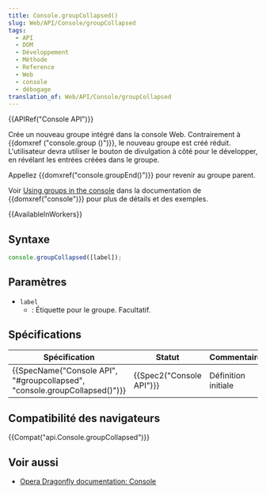 ```yaml
---
title: Console.groupCollapsed()
slug: Web/API/Console/groupCollapsed
tags:
  - API
  - DOM
  - Développement
  - Méthode
  - Reference
  - Web
  - console
  - débogage
translation_of: Web/API/Console/groupCollapsed
---
```

{{APIRef("Console API")}}

Crée un nouveau groupe intégré dans la console Web. Contrairement à {{domxref ("console.group ()")}}, le nouveau groupe est créé réduit. L'utilisateur devra utiliser le bouton de divulgation à côté pour le développer, en révélant les entrées créées dans le groupe.

Appellez {{domxref("console.groupEnd()")}} pour revenir au groupe parent.

Voir [Using groups in the console](/fr/docs/Web/API/console#Using_groups_in_the_console) dans la documentation de {{domxref("console")}}  pour plus de détails et des exemples.

{{AvailableInWorkers}}

## Syntaxe

```js
console.groupCollapsed([label]);
```

## Paramètres

- `label`
  - : Étiquette pour le groupe. Facultatif.

## Spécifications

| Spécification                                                                                        | Statut                           | Commentaire         |
| ---------------------------------------------------------------------------------------------------- | -------------------------------- | ------------------- |
| {{SpecName("Console API", "#groupcollapsed", "console.groupCollapsed()")}} | {{Spec2("Console API")}} | Définition initiale |

## Compatibilité des navigateurs

{{Compat("api.Console.groupCollapsed")}}

## Voir aussi

- [Opera Dragonfly documentation: Console](http://www.opera.com/dragonfly/documentation/console/)
